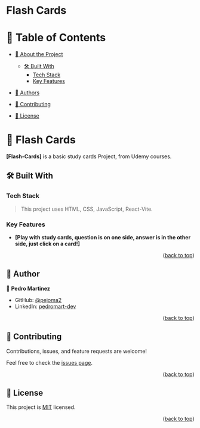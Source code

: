 # Flash Cards
<a name="readme-top"></a>




<!-- TABLE OF CONTENTS -->

# 📗 Table of Contents

- [📖 About the Project](#about-project)
  - [🛠 Built With](#built-with)
    - [Tech Stack](#tech-stack)
    - [Key Features](#key-features)


- [👥 Authors](#authors)
- [🤝 Contributing](#contributing)
- [📝 License](#license)

<!-- PROJECT DESCRIPTION -->

# 📖 Flash Cards <a name="about-project"></a>



**[Flash-Cards]** is a basic study cards Project, from Udemy courses.

## 🛠 Built With <a name="built-with"></a>

### Tech Stack <a name="tech-stack"></a>

> This project uses HTML, CSS, JavaScript, React-Vite.



<!-- Features -->

### Key Features <a name="key-features"></a>

> 

- **[Play with study cards, question is on one side, answer is in the other side, just click on a card!]**


<p align="right">(<a href="#readme-top">back to top</a>)</p>









<!-- AUTHORS -->

## 👥 Author <a name="authors"></a>



👤 **Pedro Martinez**

- GitHub: [@pejoma2](https://github.com/Pejoma2)
- LinkedIn: [pedromart-dev](https://www.linkedin.com/in/pedromart-dev/)



<p align="right">(<a href="#readme-top">back to top</a>)</p>





<!-- CONTRIBUTING -->

## 🤝 Contributing <a name="contributing"></a>

Contributions, issues, and feature requests are welcome!

Feel free to check the [issues page](https://https://github.com/Pejoma2/flahs-cards/issues).

<p align="right">(<a href="#readme-top">back to top</a>)</p>

<!-- SUPPORT -->










## 📝 License <a name="license"></a>

This project is [MIT](https://github.com/Pejoma2/Hello-Microverse/blob/main/LICENSE.md) licensed.



<p align="right">(<a href="#readme-top">back to top</a>)</p>
